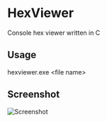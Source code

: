 HexViewer
=========

Console hex viewer written in C

## Usage
hexviewer.exe &lt;file name&gt;

## Screenshot
![Screenshot](https://i.imgur.com/EiDJs1V.png)
